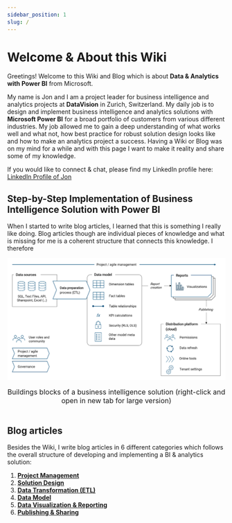 ```yaml
---
sidebar_position: 1
slug: /
---
```


# Welcome & About this Wiki

Greetings! Welcome to this Wiki and Blog which is about **Data & Analytics with Power BI** from Microsoft.

My name is Jon and I am a project leader for business intelligence and analytics projects at **DataVision** in Zurich, Switzerland. My daily job is to design and implement business intelligence and analytics solutions with **Microsoft Power BI** for a broad portfolio of customers from various different industries. My job allowed me to gain a deep understanding of what works well and what not, how best practice for robust solution design looks like and how to make an analytics project a success. Having a Wiki or Blog was on my mind for a while and with this page I want to make it reality and share some of my knowledge.

If you would like to connect & chat, please find my LinkedIn profile here: [<ins>LinkedIn Profile of Jon</ins>](https://www.linkedin.com/in/jon-cajacob-cfa-frm-4876857b/)

<!--<br/>-->
<!--<div align="center"><img src="./img/img_jon.png" alt="Jon Cajacob" width="425"/></div>-->
<!--<br/>-->

<!--![Agile project management](/img/img_jon.png)-->

## Step-by-Step Implementation of Business Intelligence Solution with Power BI

When I started to write blog articles, I learned that this is something I really like doing. Blog articles though are individual pieces of knowledge and what is missing for me is a coherent structure that connects this knowledge. I therefore 

![Buildings blocks of a business intelligence solution](/img/img_book_02-5.png)
<div align="center"><font size= "3">Buildings blocks of a business intelligence solution (right-click and open in new tab for large version)</font></div>
<br/>

## Blog articles

Besides the Wiki, I write blog articles in 6 different categories which follows the overall structure of developing and implementing a BI & analytics solution:

1. [**Project Management**](blog/tags/project-management)
2. [**Solution Design**](blog/tags/solution-design)
3. [**Data Transformation (ETL)**](blog/tags/data-transformation)
4. [**Data Model**](blog/tags/data-model)
5. [**Data Visualization & Reporting**](blog/tags/data-visualization-reporting)
6. [**Publishing & Sharing**](blog/tags/publishing-sharing)


